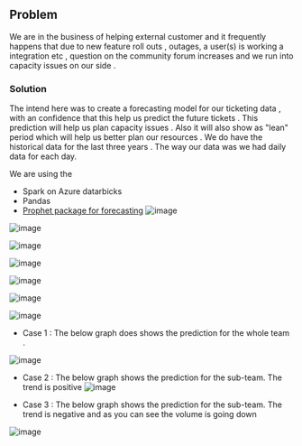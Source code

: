 
## Problem 

We are in the business of  helping external customer and it frequently   happens that due to new feature roll outs , outages, a user(s) is working a integration  etc , question on the  community forum increases and we run into capacity issues on our side .

### Solution 
The intend here was to create a forecasting model for our ticketing data , with an confidence that this help us predict the future tickets . This prediction will help us plan capacity issues . Also it will also show as "lean" period which will help us better plan our resources .  We do have the historical data for the last three years . The way our data was we had daily data for each day. 

We are using the 
* Spark on Azure datarbicks 
* Pandas 
* [Prophet package for forecasting](https://facebook.github.io/prophet/) 
![image](https://user-images.githubusercontent.com/47539458/191912302-c6d029a2-6e45-49bb-ae4e-b35071b26e6f.png)


![image](https://user-images.githubusercontent.com/47539458/191910421-286723e3-4e22-49e2-a6d8-e07004363542.png)

![image](https://user-images.githubusercontent.com/47539458/191910471-4d0c898c-1262-40f1-9763-37b2ad32a34b.png)

![image](https://user-images.githubusercontent.com/47539458/191910502-73bf8ea5-3023-4e22-96a1-d8fe24707f36.png)

![image](https://user-images.githubusercontent.com/47539458/191910561-35e7d475-d9c3-48ed-aae2-6a3a1c673420.png)

![image](https://user-images.githubusercontent.com/47539458/191910593-bf9106cb-9eaa-4ac2-bfab-c9071da35e8f.png)

![image](https://user-images.githubusercontent.com/47539458/191910615-862eb71f-adac-4841-8b3b-573c57a05624.png)


* Case 1 : 
The  below graph does shows the prediction for the whole team .

![image](https://user-images.githubusercontent.com/47539458/191910856-0dc3f200-e4de-4385-8ba9-8b8c3ecd6a93.png)

* Case 2 : 
The  below graph  shows the prediction for the sub-team. The trend is positive 
![image](https://user-images.githubusercontent.com/47539458/191911308-3c552216-7635-46ad-bf15-fab0864d3969.png)

* Case 3 : 
The  below graph  shows the prediction for the sub-team. The trend is negative and as you can see the volume is going down  

![image](https://user-images.githubusercontent.com/47539458/191911359-0149a080-eabb-4abd-b133-02f95f1e39b3.png)


 
